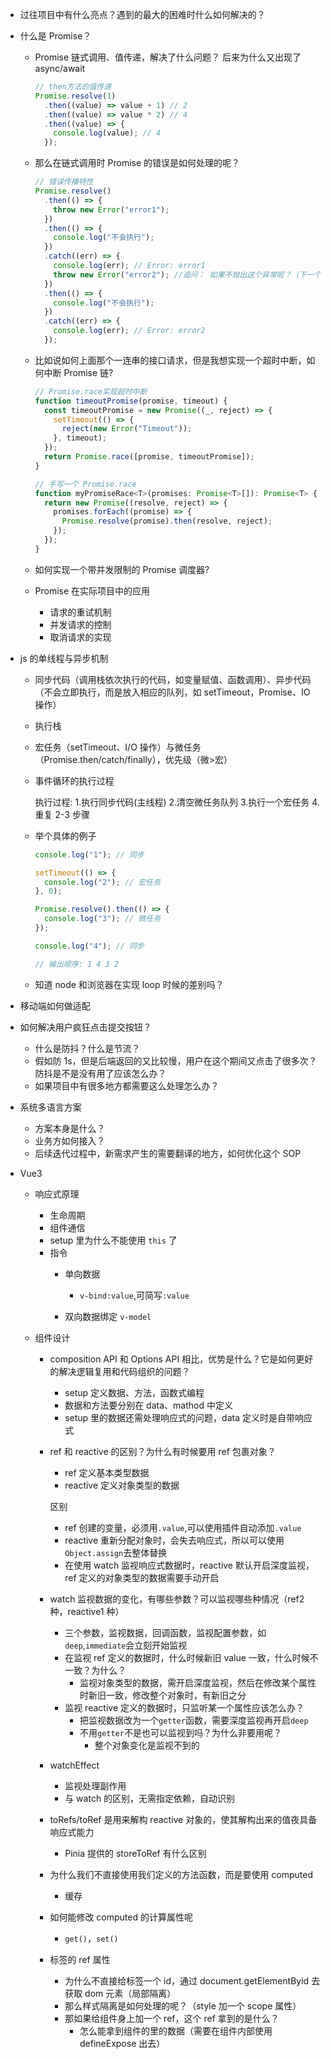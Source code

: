 - 过往项目中有什么亮点？遇到的最大的困难时什么如何解决的？

- 什么是 Promise？

  - Promise 链式调用、值传递，解决了什么问题？ 后来为什么又出现了 async/await

    ```javascript
    // then方法的值传递
    Promise.resolve(1)
      .then((value) => value + 1) // 2
      .then((value) => value * 2) // 4
      .then((value) => {
        console.log(value); // 4
      });
    ```

  - 那么在链式调用时 Promise 的错误是如何处理的呢？

    ```javascript
    // 错误传播特性
    Promise.resolve()
      .then(() => {
        throw new Error("error1");
      })
      .then(() => {
        console.log("不会执行");
      })
      .catch((err) => {
        console.log(err); // Error: error1
        throw new Error("error2"); //追问： 如果不抛出这个异常呢？（下一个then就会执行，catch不会捕获到最上面的错误
      })
      .then(() => {
        console.log("不会执行");
      })
      .catch((err) => {
        console.log(err); // Error: error2
      });
    ```

  - 比如说如何上面那个一连串的接口请求，但是我想实现一个超时中断，如何中断 Promise 链?

    ```javascript
    // Promise.race实现超时中断
    function timeoutPromise(promise, timeout) {
      const timeoutPromise = new Promise((_, reject) => {
        setTimeout(() => {
          reject(new Error("Timeout"));
        }, timeout);
      });
      return Promise.race([promise, timeoutPromise]);
    }
    ```

    ```javascript
    // 手写一个 Promise.race
    function myPromiseRace<T>(promises: Promise<T>[]): Promise<T> {
      return new Promise((resolve, reject) => {
        promises.forEach((promise) => {
          Promise.resolve(promise).then(resolve, reject);
        });
      });
    }
    ```

  - 如何实现一个带并发限制的 Promise 调度器?
  - Promise 在实际项目中的应用
    - 请求的重试机制
    - 并发请求的控制
    - 取消请求的实现

- js 的单线程与异步机制

  - 同步代码（调用栈依次执行的代码，如变量赋值、函数调用）、异步代码（不会立即执行，而是放入相应的队列，如 setTimeout，Promise、IO 操作）
  - 执行栈
  - 宏任务（setTimeout、I/O 操作）与微任务（Promise.then/catch/finally），优先级（微>宏）
  - 事件循环的执行过程

    执行过程: 1.执行同步代码(主线程) 2.清空微任务队列 3.执行一个宏任务 4.重复 2-3 步骤

  - 举个具体的例子

    ```javascript
    console.log("1"); // 同步

    setTimeout(() => {
      console.log("2"); // 宏任务
    }, 0);

    Promise.resolve().then(() => {
      console.log("3"); // 微任务
    });

    console.log("4"); // 同步

    // 输出顺序: 1 4 3 2
    ```

  - 知道 node 和浏览器在实现 loop 时候的差别吗？

- 移动端如何做适配

- 如何解决用户疯狂点击提交按钮？

  - 什么是防抖？什么是节流？
  - 假如防 1s，但是后端返回的又比较慢，用户在这个期间又点击了很多次？防抖是不是没有用了应该怎么办？
  - 如果项目中有很多地方都需要这么处理怎么办？

- 系统多语言方案

  - 方案本身是什么？
  - 业务方如何接入？
  - 后续迭代过程中，新需求产生的需要翻译的地方，如何优化这个 SOP

- Vue3

  - 响应式原理
    - 生命周期
    - 组件通信
    - setup 里为什么不能使用 `this` 了
    - 指令
      - 单向数据

        - `v-bind:value`,可简写`:value`

      - 双向数据绑定
        `v-model`
  - 组件设计

    - composition API 和 Options API 相比，优势是什么？它是如何更好的解决逻辑复用和代码组织的问题？

      - setup 定义数据、方法，函数式编程
      - 数据和方法要分别在 data、mathod 中定义
      - setup 里的数据还需处理响应式的问题，data 定义时是自带响应式

    - ref 和 reactive 的区别？为什么有时候要用 ref 包裹对象？

      - ref 定义基本类型数据
      - reactive 定义对象类型的数据

      区别

      - ref 创建的变量，必须用`.value`,可以使用插件自动添加`.value`
      - reactive 重新分配对象时，会失去响应式，所以可以使用`Object.assign`去整体替换
      - 在使用 watch 监视响应式数据时，reactive 默认开启深度监视，ref 定义的对象类型的数据需要手动开启

    - watch 监视数据的变化，有哪些参数？可以监视哪些种情况（ref2 种，reactive1 种）
      - 三个参数，监视数据，回调函数，监视配置参数，如`deep`,`immediate`会立刻开始监视
      - 在监视 ref 定义的数据时，什么时候新旧 value 一致，什么时候不一致？为什么？
        - 监视对象类型的数据，需开启深度监视，然后在修改某个属性时新旧一致，修改整个对象时，有新旧之分
      - 监视 reactive 定义的数据时，只监听某一个属性应该怎么办？
        - 把监视数据改为一个`getter`函数，需要深度监视再开启`deep`
        - 不用`getter`不是也可以监视到吗？为什么非要用呢？
          - 整个对象变化是监视不到的
    - watchEffect

      - 监视处理副作用
      - 与 watch 的区别，无需指定依赖，自动识别

    - toRefs/toRef 是用来解构 reactive 对象的，使其解构出来的值夜具备响应式能力
      - Pinia 提供的 storeToRef 有什么区别
    - 为什么我们不直接使用我们定义的方法函数，而是要使用 computed
      - 缓存
    - 如何能修改 computed 的计算属性呢
      - `get()`，`set()`
    - 标签的 ref 属性
      - 为什么不直接给标签一个 id，通过 document.getElementByid 去获取 dom 元素（局部隔离）
      - 那么样式隔离是如何处理的呢？（style 加一个 scope 属性）
      - 那如果给组件身上加一个 ref，这个 ref 拿到的是什么？
        - 怎么能拿到组件的里的数据（需要在组件内部使用 defineExpose 出去）

